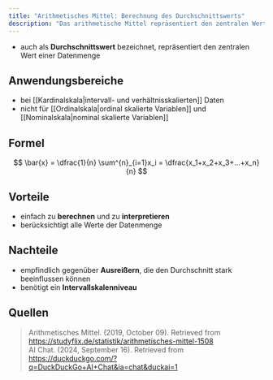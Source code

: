 ```yaml
---
title: "Arithmetisches Mittel: Berechnung des Durchschnittswerts"
description: "Das arithmetische Mittel repräsentiert den zentralen Wert einer Datenmenge und wird bei intervall- und verhältnisskalierten Daten angewendet. Es berücksichtigt alle Werte, ist jedoch empfindlich gegenüber Ausreißern. Die Formel ist die Summe der Werte geteilt durch die Anzahl der Werte."
---
```


- auch als **Durchschnittswert** bezeichnet, repräsentiert den zentralen Wert einer Datenmenge

## Anwendungsbereiche
- bei [[Kardinalskala|intervall- und verhältnisskalierten]] Daten
- nicht für [[Ordinalskala|ordinal skalierte Variablen]] und [[Nominalskala|nominal skalierte Variablen]]

## Formel

$$
\bar{x} = \dfrac{1}{n} \sum^{n}_{i=1}x_i = \dfrac{x_1+x_2+x_3+...+x_n}{n}
$$

## Vorteile
- einfach zu **berechnen** und zu **interpretieren**
- berücksichtigt alle Werte der Datenmenge

## Nachteile
- empfindlich gegenüber **Ausreißern**, die den Durchschnitt stark beeinflussen können
- benötigt ein **Intervallskalenniveau**

## Quellen

> Arithmetisches Mittel. (2019, October 09). Retrieved from https://studyflix.de/statistik/arithmetisches-mittel-1508  
> AI Chat. (2024, September 16). Retrieved from https://duckduckgo.com/?q=DuckDuckGo+AI+Chat&ia=chat&duckai=1
